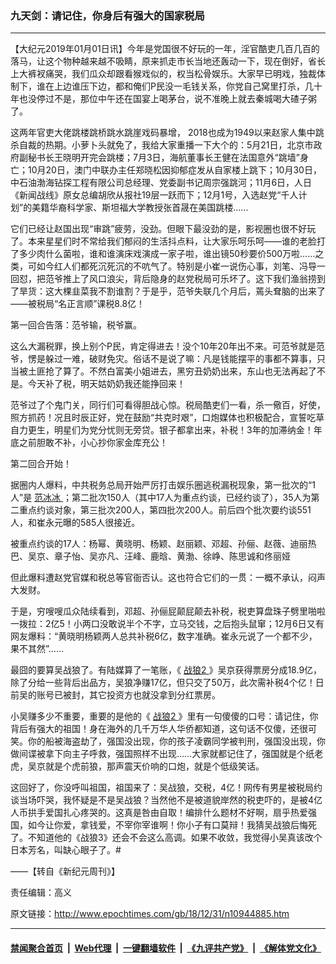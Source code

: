 ### 九天剑：请记住，你身后有强大的国家税局
------------------------

<p>
 【大纪元2019年01月01日讯】今年是党国很不好玩的一年，淫官酷吏几百几百的落马，让这个物种越来越不吸睛，原来抓走市长当地还轰动一下，现在倒好，省长上大裤衩痛哭，我们瓜众却跟看猴戏似的，权当松骨娱乐。大家早已明戏，独裁体制下，谁在上边谁压下边，都和俺们P民没一毛钱关系，你党自己窝里打杀，几十年也没停过不是，那位中午还在国宴上喝茅台，说不准晚上就去秦城喝大碴子粥了。
</p>
<p>
 这两年官吏大佬跳楼跳桥跳水跳崖戏码暴增， 2018也成为1949以来赵家人集中跳杀自裁的热期。小萝卜头就免了，我给大家重播一下大个的：5月21日，北京市政府副秘书长王晓明开完会跳楼；7月3日，海航董事长王健在法国意外“跳墙”身亡；10月20日，澳门中联办主任郑晓松因抑郁症发从自家楼上跳下；10月30日，中石油渤海钻探工程有限公司总经理、党委副书记周宗强跳河；11月6日，人日《新闻战线》原女总编胡欣从报社19层一跃而下；12月1号，入选赵党“千人计划”的美籍华裔科学家、斯坦福大学教授张首晟在美国跳楼……
</p>
<p>
 它们已经让赵国出现“审跳”疲劳，没劲。但眼下最没劲的是，影视圈也很不好玩了。本来星星们时不常给我们郁闷的生活抖点料，让大家乐呵乐呵——谁的老脸打了多少肉什么菌啦，谁和谁演床戏演成一家子啦，谁出镜50秒要价500万啦……之类，可如今红人们都死沉死沉的不吭气了。特别是小崔一说伤心事，刘笔、冯导一回怼，把范爷推上了风口浪尖，背后隐身的赵党税局可乐坏了。这下我们渔翁捞到了旱货：这大棵韭菜我不割谁割？于是乎，范爷失联几个月后，蔫头耷脑的出来了——被税局“名正言顺”课税8.8亿！
</p>
<p>
 第一回合告落：范爷输，税爷赢。
</p>
<p>
 这么大漏税罪，换上别个P民，肯定得进去！没个10年20年出不来。可范爷就是范爷，愣是躲过一难，破财免灾。俗话不是说了嘛：凡是钱能摆平的事都不算事，只当被土匪抢了算了。不然白富美小姐进去，黑穷丑奶奶出来，东山也无法再起了不是。今天补了税，明天姑奶奶我还能挣回来！
</p>
<p>
 范爷过了个鬼门关，同行们可看得胆战心惊。税局酷吏们一看，杀一儆百，好使，照方抓药！况且时辰正好，党在鼓励“共克时艰”，口炮媒体也积极配合，宣誓吃草自力更生，明星们为党分忧则无旁贷。银子都拿出来，补税！3年的加滞纳金！年底之前胆敢不补，小心抄你家金库充公！
</p>
<p>
 第二回合开始！
</p>
<p>
 据圈内人爆料，中共税务总局开始严厉打击娱乐圈逃税漏税现象，第一批次的“1人”是
 <a href="http://www.epochtimes.com/gb/tag/%E8%8C%83%E5%86%B0%E5%86%B0.html">
  范冰冰
 </a>
 ；第二批次150人（其中17人为重点约谈，已经约谈了），35人为第二重点约谈对象，第三批次200人，第四批次200人。前后四个批次要约谈551人，和崔永元曝的585人很接近。
</p>
<p>
 被重点约谈的17人：杨幂、黄晓明、杨颖、赵丽颖、邓超、孙俪、赵薇、迪丽热巴、吴京、章子怡、吴亦凡、汪峰、鹿晗、黄渤、徐峥、陈思诚和佟丽娅
</p>
<p>
 但此爆料遭赵党官媒和税总等官衙否认。这也符合它们的一贯：一概不承认，闷声大发财。
</p>
<p>
 于是，穷嗖嗖瓜众陆续看到，邓超、孙俪屁颠屁颠去补税，税吏算盘珠子劈里啪啦一拨拉：2亿5！小两口没敢说半个不字，立马交钱，之后抱头鼠窜；12月6日又有网友爆料：“黄晓明杨颖两人总共补税6亿，数字准确。崔永元说了一个都不少，果不其然”……
</p>
<p>
 最囧的要算吴战狼了。有陆媒算了一笔账，《
 <a href="http://www.epochtimes.com/gb/tag/%E6%88%98%E7%8B%BC2.html">
  战狼2
 </a>
 》吴京获得票房分成18.9亿，除了分给一些背后出品方，吴狼净赚17亿，但只交了50万，此次需补税4个亿！日前吴的账号已被封，其它投资方也就没拿到分红票房。
</p>
<p>
 小吴赚多少不重要，重要的是他的《
 <a href="http://www.epochtimes.com/gb/tag/%E6%88%98%E7%8B%BC2.html">
  战狼2
 </a>
 》里有一句傻傻的口号：请记住，你背后有强大的祖国！身在海外的几千万华人华侨都知道，这句话不仅傻，还很可笑。你的船被海盗劫了，强国没出现，你的孩子凌霸同学被判刑，强国没出现，你做间谍被拿下向主子呼救，强国照样不出现……大家就都记住了，强国就是个纸老虎，吴京就是个虎前狼，那声震天价响的口炮，就是个低级笑话。
</p>
<p>
 这回好了，你没呼叫祖国，祖国来了：吴战狼，交税，4亿！网传有男星被税局约谈当场吓哭，我怀疑是不是吴战狼？当然他不是被道貌岸然的税吏吓的，是被4亿人币拱手爱国扎心疼哭的。这真是咎由自取！编排什么题材不好啊，扇乎热爱强国，如今让你爱，拿钱爱，不宰你宰谁啊！你小子有口莫辩！我猜吴战狼后悔死了。不知道他的《战狼3》还会不会这么高调。如果不收敛，我觉得小吴真该改个日本芳名，叫缺心眼子了。#
</p>
<p>
 ——【转自《新纪元周刊》】
</p>
<p>
 责任编辑：高义
</p>

原文链接：http://www.epochtimes.com/gb/18/12/31/n10944885.htm


------------------------
#### [禁闻聚合首页](https://github.com/gfw-breaker/banned-news/blob/master/README.md) &nbsp;|&nbsp; [Web代理](https://github.com/gfw-breaker/open-proxy/blob/master/README.md) &nbsp;|&nbsp; [一键翻墙软件](https://github.com/gfw-breaker/nogfw/blob/master/README.md) &nbsp;|&nbsp; [《九评共产党》](https://github.com/gfw-breaker/9ping.md/blob/master/README.md#九评之一评共产党是什么) &nbsp;|&nbsp; [《解体党文化》](https://github.com/gfw-breaker/jtdwh.md/blob/master/README.md#绪论)